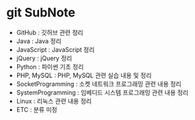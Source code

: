# git SubNote

- GitHub : 깃허브 관련 정리
- Java : Java 정리
- JavaScript : JavaScript 정리
- jQuery : jQuery 정리
- Python : 파이썬 기초 정리
- PHP, MySQL : PHP, MySQL 관련 실습 내용 및 정리
- SocketProgramming : 소켓 네트워크 프로그래밍 관련 내용 정리
- SystemProgramming : 임베디드 시스템 프로그래밍 관련 내용 정리
- Linux : 리눅스 관련 내용 정리
- ETC : 분류 미정